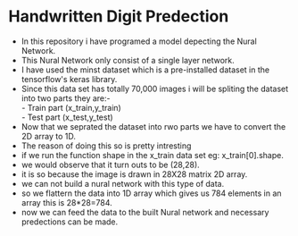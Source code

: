 # Handwritten Digit Predection
- In this repository i have programed a model depecting the Nural Network.<br>
- This Nural Network only consist of a single layer network.<br>
- I have used the minst dataset which is a pre-installed dataset in the tensorflow's keras library.<br>
- Since this data set has totally 70,000 images i will be spliting the dataset into two parts they are:-<br>
                 - Train part (x_train,y_train)<br>
                 - Test part (x_test,y_test)<br>
- Now that we seprated the dataset into rwo parts we have to convert the 2D array to 1D.<br>
- The reason of doing this so is pretty intresting<br>
- if we run the function shape in the x_train data set eg: x_train[0].shape.<br>
- we would observe that it turn outs to be (28,28).<br>
- it is so because the image is drawn in 28X28 matrix 2D array.<br>
- we can not build a nural network with this type of data.<br>
- so we flattern the data into 1D array which gives us 784 elements in an array this is 28*28=784.<br>
- now we can feed the data to the built Nural network and necessary predections can be made. 

